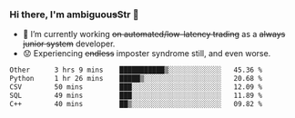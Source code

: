 ### Hi there, I'm ambiguou~~s~~Str 👋

<!--
**ambiguoustexture/ambiguoustexture** is a ✨ _special_ ✨ repository because its `README.md` (this file) appears on your GitHub profile.

Here are some ideas to get you started:
-->
- 🔭 I’m currently working ~~on automated/low-latency trading~~ as a ~~always junior system~~ developer.
- :worried: Experiencing ~~endless~~ imposter syndrome still, and even worse.

<!--START_SECTION:waka-->

```txt
Other      3 hrs 9 mins    ███████████▒░░░░░░░░░░░░░   45.36 %
Python     1 hr 26 mins    █████▒░░░░░░░░░░░░░░░░░░░   20.68 %
CSV        50 mins         ███░░░░░░░░░░░░░░░░░░░░░░   12.09 %
SQL        49 mins         ███░░░░░░░░░░░░░░░░░░░░░░   11.89 %
C++        40 mins         ██▒░░░░░░░░░░░░░░░░░░░░░░   09.82 %
```

<!--END_SECTION:waka-->
